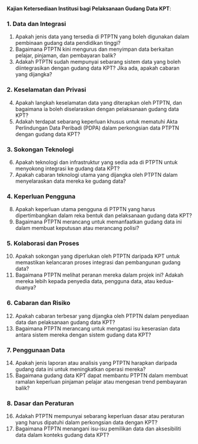 **Kajian Ketersediaan Institusi bagi Pelaksanaan Gudang Data KPT**:

### **1. Data dan Integrasi**
1. Apakah jenis data yang tersedia di PTPTN yang boleh digunakan dalam pembinaan gudang data pendidikan tinggi?
2. Bagaimana PTPTN kini mengurus dan menyimpan data berkaitan pelajar, pinjaman, dan pembayaran balik?
3. Adakah PTPTN sudah mempunyai sebarang sistem data yang boleh diintegrasikan dengan gudang data KPT? Jika ada, apakah cabaran yang dijangka?

### **2. Keselamatan dan Privasi**
4. Apakah langkah keselamatan data yang diterapkan oleh PTPTN, dan bagaimana ia boleh diselaraskan dengan pelaksanaan gudang data KPT?
5. Adakah terdapat sebarang keperluan khusus untuk mematuhi Akta Perlindungan Data Peribadi (PDPA) dalam perkongsian data PTPTN dengan gudang data KPT?

### **3. Sokongan Teknologi**
6. Apakah teknologi dan infrastruktur yang sedia ada di PTPTN untuk menyokong integrasi ke gudang data KPT?
7. Apakah cabaran teknologi utama yang dijangka oleh PTPTN dalam menyelaraskan data mereka ke gudang data?

### **4. Keperluan Pengguna**
8. Apakah keperluan utama pengguna di PTPTN yang harus dipertimbangkan dalam reka bentuk dan pelaksanaan gudang data KPT?
9. Bagaimana PTPTN merancang untuk memanfaatkan gudang data ini dalam membuat keputusan atau merancang polisi?

### **5. Kolaborasi dan Proses**
10. Apakah sokongan yang diperlukan oleh PTPTN daripada KPT untuk memastikan kelancaran proses integrasi dan pembangunan gudang data?
11. Bagaimana PTPTN melihat peranan mereka dalam projek ini? Adakah mereka lebih kepada penyedia data, pengguna data, atau kedua-duanya?

### **6. Cabaran dan Risiko**
12. Apakah cabaran terbesar yang dijangka oleh PTPTN dalam penyediaan data dan pelaksanaan gudang data KPT?
13. Bagaimana PTPTN merancang untuk mengatasi isu keserasian data antara sistem mereka dengan sistem gudang data KPT?

### **7. Penggunaan Data**
14. Apakah jenis laporan atau analisis yang PTPTN harapkan daripada gudang data ini untuk meningkatkan operasi mereka?
15. Bagaimana gudang data KPT dapat membantu PTPTN dalam membuat ramalan keperluan pinjaman pelajar atau mengesan trend pembayaran balik?

### **8. Dasar dan Peraturan**
16. Adakah PTPTN mempunyai sebarang keperluan dasar atau peraturan yang harus dipatuhi dalam perkongsian data dengan KPT?
17. Bagaimana PTPTN menangani isu-isu pemilikan data dan aksesibiliti data dalam konteks gudang data KPT?
